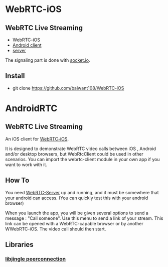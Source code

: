 # WebRTC-iOS

## WebRTC Live Streaming

- WebRTC-iOS
- [Android client](https://github.com/balwant108/WebRTC-Android)
- [server](https://github.com/balwant108/WebRTC-Server)

The signaling part is done with [socket.io](socket.io).

## Install

* git clone https://github.com/balwant108/WebRTC-iOS

# AndroidRTC

## WebRTC Live Streaming

An iOS client for [WebRTC-iOS](https://github.com/balwant108/WebRTC-iOS).

It is designed to demonstrate WebRTC video calls between iOS , Android and/or desktop browsers, but WebRtcClient could be used in other scenarios.
You can import the webrtc-client module in your own app if you want to work with it.


## How To

You need [WebRTC-Server](https://github.com/balwant108/WebRTC-Server) up and running, and it must be somewhere that your android can access. (You can quickly test this with your android browser)

When you launch the app, you will be given several options to send a message : "Call someone".
Use this menu to send a link of your stream. This link can be opened with a WebRTC-capable browser or by another WWebRTC-iOS.
The video call should then start.

## Libraries

### [libjingle peerconnection](https://code.google.com/p/webrtc/)

